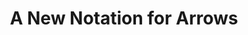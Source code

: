 ---
title: A New Notation for Arrows
paper-url: http://ipaper.googlecode.com/git-history/04245c26d47749179d6b8446e130f7e51bf79db9/Ross-Paterson/arrows-notation.pdf
authors:
- Ross Paterson
type: paper
tags:
- arrows
doHaskell-type: research paper
dohaskell-year: 2001
---